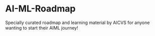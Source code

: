 # AI-ML-Roadmap
Specially curated roadmap and learning material by AICVS for anyone wanting to start their AIML journey!
